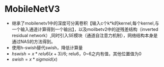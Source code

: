 # MobileNetV3

* 继承了mobilenetv1中的深度可分离卷积【输入c个k*k的kernel,每个kernel,与一个输入通道计算得到一个输出】，以及moilbetv2中的逆残差结构（inverted residual network）,同时引入SE模块（通道自注意力机制），网络结构本身是通过NAS的方法得到。
* 使用h-swish替代swish，降低计算量
* $hswish=x*relu6(x+3)/6$​;  relu6，0~6之内有值，其他位置值为0
* $swish=x*sigmoid(x)$

